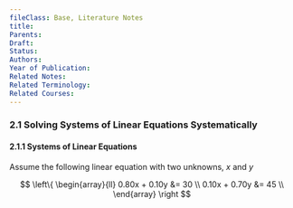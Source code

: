 ```yaml
---
fileClass: Base, Literature Notes
title: 
Parents: 
Draft: 
Status: 
Authors: 
Year of Publication: 
Related Notes: 
Related Terminology: 
Related Courses: 
---
```

### 2.1 Solving Systems of Linear Equations Systematically

#### 2.1.1 Systems of Linear Equations
Assume the following linear equation with two unknowns, $x$ and $y$

$$
\left\{
\begin{array}{ll}
0.80x + 0.10y &= 30 \\
0.10x + 0.70y &= 45 \\
\end{array}
\right
$$